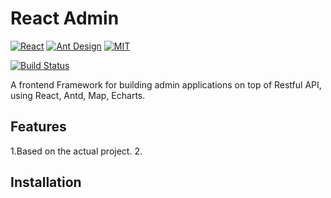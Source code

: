 React Admin
========
[![React](https://img.shields.io/badge/react-^16.2.0-brightgreen.svg?style=flat-square)](https://github.com/facebook/react)
[![Ant Design](https://img.shields.io/badge/ant--design-^3.0.3-yellowgreen.svg?style=flat-square)](https://github.com/ant-design/ant-design)
[![MIT](https://img.shields.io/dub/l/vibe-d.svg?style=flat-square)](http://opensource.org/licenses/MIT)

[![Build Status](https://travis-ci.org/fachilles/react-admin.svg?branch=master)](https://travis-ci.org/fachilles/react-admin)



A frontend Framework for building admin applications on top of Restful API, using React, Antd, Map, Echarts.

## Features
1.Based on the actual project.
2.

## Installation

